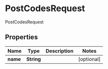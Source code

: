 

# PostCodesRequest

PostCodesRequest
## Properties

Name | Type | Description | Notes
------------ | ------------- | ------------- | -------------
**name** | **String** |  |  [optional]



